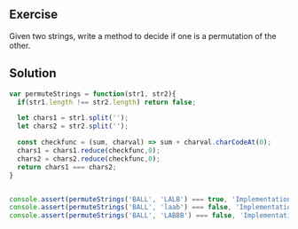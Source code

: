 ## Exercise

Given two strings, write a method to decide if one is a permutation of the other.

## Solution

```js
var permuteStrings = function(str1, str2){
  if(str1.length !== str2.length) return false;

  let chars1 = str1.split('');
  let chars2 = str2.split('');

  const checkfunc = (sum, charval) => sum + charval.charCodeAt(0);
  chars1 = chars1.reduce(checkfunc,0);
  chars2 = chars2.reduce(checkfunc,0);
  return chars1 === chars2;
}


console.assert(permuteStrings('BALL', 'LALB') === true, 'Implementation is wrong1');
console.assert(permuteStrings('BALL', 'laab') === false, 'Implementation is wrong2');
console.assert(permuteStrings('BALL', 'LABBB') === false, 'Implementation is wrong3');
```